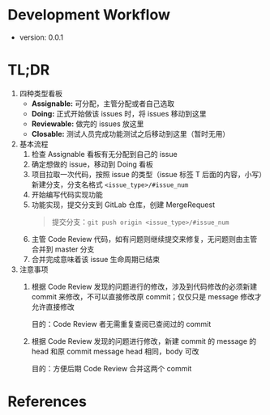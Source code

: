 # Development Workflow
- version: 0.0.1 

# TL;DR
1. 四种类型看板
    - **Assignable:** 可分配，主管分配或者自己选取
    - **Doing:** 正式开始做该 issues 时，将 issues 移动到这里
    - **Reviewable:** 做完的 issues 放这里
    - **Closable:** 测试人员完成功能测试之后移动到这里（暂时无用）
2. 基本流程
    1. 检查 Assignable 看板有无分配到自己的 issue
    3. 确定想做的 issue，移动到 Doing 看板
    4. 项目拉取一次代码，按照 issue 的类型（issue 标签 T 后面的内容，小写）新建分支，分支名格式 `<issue_type>/#issue_num`
    5. 开始编写代码实现功能
    6. 功能实现，提交分支到 GitLab 仓库，创建 MergeRequest
        > 提交分支：`git push origin <issue_type>/#issue_num`
    7. 主管 Code Review 代码，如有问题则继续提交来修复，无问题则由主管合并到 master 分支
    8. 合并完成意味着该 issue 生命周期已结束
3. 注意事项
    1. 根据 Code Review 发现的问题进行的修改，涉及到代码修改的必须新建 commit 来修改，不可以直接修改原 commit；仅仅只是 message 修改才允许直接修改
        
        目的：Code Review 者无需重复查阅已查阅过的 commit
    2. 根据 Code Review 发现的问题进行修改，新建 commit 的 message 的 head 和原 commit message head 相同，body 可改
        
        目的：方便后期 Code Review 合并这两个 commit

# References
